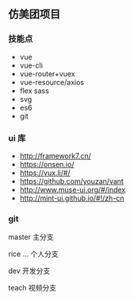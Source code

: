 ## 仿美团项目

### 技能点

* vue
* vue-cli
* vue-router+vuex
* vue-resource/axios
* flex sass
* svg
* es6
* git

### ui 库
* http://framework7.cn/
* https://onsen.io/
* https://vux.li/#/ 
* https://github.com/youzan/vant
* http://www.muse-ui.org/#/index
* http://mint-ui.github.io/#!/zh-cn 

### git
master  主分支

rice ...  个人分支

dev     开发分支 

teach   视频分支

